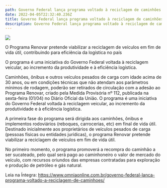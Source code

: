 ```yaml
---
path: Governo Federal lança programa voltado à reciclagem de caminhões
date: 2022-04-05T22:32:40.236Z
title: Governo Federal lança programa voltado à reciclagem de caminhões
description: Governo Federal lança programa voltado à reciclagem de caminhões
---
```

<!--StartFragment-->

![](https://www.omniaonline.com.br/wp-content/uploads/2022/04/Site-LinkedIn-Facebook-85.png)

O Programa Renovar pretende viabilizar a reciclagem de veículos em fim de vida útil, contribuindo para eficiência da logística no país

O programa é uma iniciativa do Governo Federal voltada à reciclagem veicular, ao incremento da produtividade e à eficiência logística.

Caminhões, ônibus e outros veículos pesados de carga com idade acima de 30 anos, ou em condições técnicas que não atendam aos parâmetros mínimos de rodagem, poderão ser retirados de circulação com a adesão ao Programa Renovar, criado pela Medida Provisória nº 112, publicada na sexta-feira (01/04) no Diário Oficial da União. O programa é uma iniciativa do Governo Federal voltada à reciclagem veicular, ao incremento da produtividade e à eficiência logística.

A primeira fase do programa será dirigida aos caminhões, ônibus e implementos rodoviários (reboques, carrocerias, etc) em final de vida útil. Destinado inicialmente aos proprietários de veículos pesados de carga (pessoas físicas ou entidades jurídicas), o programa Renovar pretende viabilizar a reciclagem de veículos em fim de vida útil.

No primeiro momento, o programa promoverá a recompra do caminhão a ser sucateado, pelo qual será pago ao caminhoneiro o valor de mercado do veículo, com recursos oriundos das empresas contratadas para exploração e produção de petróleo e gás natural.

Leia na Íntegra: https://www.omniaonline.com.br/governo-federal-lanca-programa-voltado-a-reciclagem-de-caminhoes/

<!--EndFragment-->